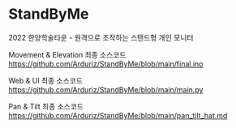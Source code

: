 # StandByMe
2022 한양학술타운 - 원격으로 조작하는 스탠드형 개인 모니터

Movement & Elevation 최종 소스코드
https://github.com/Arduriz/StandByMe/blob/main/final.ino

Web & UI 최종 소스코드
https://github.com/Arduriz/StandByMe/blob/main/main.py

Pan & Tilt 최종 소스코드
https://github.com/Arduriz/StandByMe/blob/main/pan_tilt_hat.md
